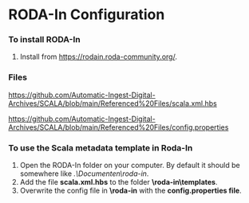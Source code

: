 # RODA-In Configuration

### To install RODA-In
1. Install from https://rodain.roda-community.org/.

### Files
https://github.com/Automatic-Ingest-Digital-Archives/SCALA/blob/main/Referenced%20Files/scala.xml.hbs

https://github.com/Automatic-Ingest-Digital-Archives/SCALA/blob/main/Referenced%20Files/config.properties

### To use the Scala metadata template in Roda-In
1. Open the RODA-In folder on your computer. By default it should be somewhere like *.\Documenten\roda-in*.
2. Add the file **scala.xml.hbs** to the folder **\roda-in\templates**.
3. Overwrite the config file in **\roda-in** with the **config.properties file**.
